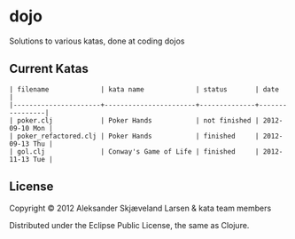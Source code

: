# dojo

Solutions to various katas, done at coding dojos

## Current Katas

    | filename             | kata name             | status       | date           |
    |----------------------+-----------------------+--------------+----------------|
    | poker.clj            | Poker Hands           | not finished | 2012-09-10 Mon |
    | poker_refactored.clj | Poker Hands           | finished     | 2012-09-13 Thu |
    | gol.clj              | Conway's Game of Life | finished     | 2012-11-13 Tue |

## License

Copyright © 2012 Aleksander Skjæveland Larsen & kata team members

Distributed under the Eclipse Public License, the same as Clojure.
